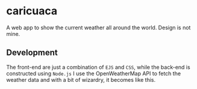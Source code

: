 # caricuaca

A web app to show the current weather all around the world. Design is not mine.

## Development

The front-end are just a combination of `EJS` and `CSS`, while the back-end is constructed using `Node.js`
I use the OpenWeatherMap API to fetch the weather data and with a bit of wizardry, it becomes like this.
